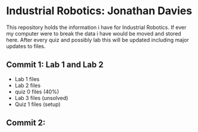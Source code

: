 # Industrial Robotics: Jonathan Davies
  This repository holds the information i have for Industrial Robotics.
  If ever my computer were to break the data i have would be moved and stored here.
  After every quiz and possibly lab this will be updated including major updates to files.

## Commit 1: Lab 1 and Lab 2
  - Lab 1 files
  - Lab 2 files
  - quiz 0 files (40%)
  - Lab 3 files (unsolved)
  - Quiz 1 files (setup)

## Commit 2: 
